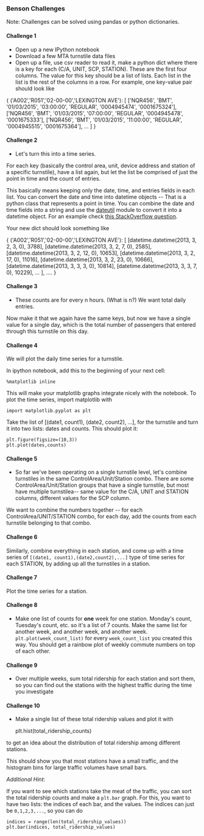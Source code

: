 ### Benson Challenges

Note: Challenges can be solved using pandas or python dictionaries.


#### Challenge 1   
  
- Open up a new IPython notebook
- Download a few MTA turnstile data files
- Open up a file, use csv reader to read it, make a python dict where
  there is a key for each (C/A, UNIT, SCP, STATION). These are the
  first four columns. The value for this key should be a list of
  lists. Each list in the list is the rest of the columns in a
  row. For example, one key-value pair should look like


{    ('A002','R051','02-00-00','LEXINGTON AVE'):
[
['NQR456', 'BMT', '01/03/2015', '03:00:00', 'REGULAR', '0004945474', '0001675324'],
['NQR456', 'BMT', '01/03/2015', '07:00:00', 'REGULAR', '0004945478', '0001675333'],
['NQR456', 'BMT', '01/03/2015', '11:00:00', 'REGULAR', '0004945515', '0001675364'],
...
]
}


#### Challenge 2

- Let's turn this into a time series.

 For each key (basically the control area, unit, device address and
 station of a specific turnstile), have a list again, but let the list
 be comprised of just the point in time and the count of entries.

This basically means keeping only the date, time, and entries fields
in each list. You can convert the date and time into datetime objects
-- That is a python class that represents a point in time. You can
combine the date and time fields into a string and use the
[dateutil](https://labix.org/python-dateutil) module to convert it
into a datetime object. For an example check
[this StackOverflow question](http://stackoverflow.com/questions/23385003/attributeerror-when-using-import-dateutil-and-dateutil-parser-parse-but-no).

Your new dict should look something like

{    ('A002','R051','02-00-00','LEXINGTON AVE'):
[
[datetime.datetime(2013, 3, 2, 3, 0), 3788],
[datetime.datetime(2013, 3, 2, 7, 0), 2585],
[datetime.datetime(2013, 3, 2, 12, 0), 10653],
[datetime.datetime(2013, 3, 2, 17, 0), 11016],
[datetime.datetime(2013, 3, 2, 23, 0), 10666],
[datetime.datetime(2013, 3, 3, 3, 0), 10814],
[datetime.datetime(2013, 3, 3, 7, 0), 10229],
...
],
....
}


#### Challenge 3

- These counts are for every n hours. (What is n?) We want total daily
  entries.

Now make it that we again have the same keys, but now we have a single
value for a single day, which is the total number of passengers that
entered through this turnstile on this day.


#### Challenge 4

We will plot the daily time series for a turnstile.

In ipython notebook, add this to the beginning of your next cell:

    %matplotlib inline

This will make your matplotlib graphs integrate nicely with the
notebook. To plot the time series, import matplotlib with

    import matplotlib.pyplot as plt

Take the list of [(date1, count1), (date2, count2), ...], for the
turnstile and turn it into two lists:
dates and counts. This should plot it:

    plt.figure(figsize=(10,3))
    plt.plot(dates,counts)


#### Challenge 5

- So far we've been operating on a single turnstile level, let's
  combine turnstiles in the same ControlArea/Unit/Station combo. There
  are some ControlArea/Unit/Station groups that have a single
  turnstile, but most have multiple turnstilea-- same value for the
  C/A, UNIT and STATION columns, different values for the SCP column.

We want to combine the numbers together -- for each
ControlArea/UNIT/STATION combo, for each day, add the counts from each
turnstile belonging to that combo.


#### Challenge 6

Similarly, combine everything in each station, and come up with a time
series of `[(date1, count1),(date2,count2),...]` type of time series
for each STATION, by adding up all the turnstiles in a station.


#### Challenge 7

Plot the time series for a station.


#### Challenge 8

- Make one list of counts for **one** week for one station. Monday's
count, Tuesday's count, etc. so it's a list of 7 counts.
Make the same list for another week, and another week, and another
week.
`plt.plot(week_count_list)` for every `week_count_list` you created
this way. You should get a rainbow plot of weekly commute numbers on
top of each other.


#### Challenge 9

- Over multiple weeks, sum total ridership for each station and sort
  them, so you can find out the stations with the highest traffic
  during the time you investigate


#### Challenge 10

- Make a single list of these total ridership values and plot it with

    plt.hist(total_ridership_counts)

to get an idea about the distribution of total ridership among
different stations.

This should show you that most stations have a small traffic, and the
histogram bins for large traffic volumes have small bars.

*Additional Hint*:

If you want to see which stations take the meat of the traffic, you
can sort the total ridership counts and make a `plt.bar` graph. For
this, you want to have two lists: the indices of each bar, and the
values. The indices can just be `0,1,2,3,...`, so you can do

    indices = range(len(total_ridership_values))
    plt.bar(indices, total_ridership_values)
